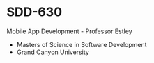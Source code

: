 # SDD-630
Mobile App Development -  Professor Estley
- Masters of Science in Software Development
- Grand Canyon University
